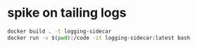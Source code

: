 # spike on tailing logs

```sh
docker build . -t logging-sidecar
docker run -v $(pwd):/code -it logging-sidecar:latest bash
```